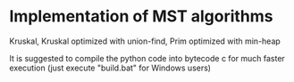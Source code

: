 # Implementation of MST algorithms
Kruskal, Kruskal optimized with union-find, Prim optimized with min-heap

It is suggested to compile the python code into bytecode c for much faster execution (just execute "build.bat" for Windows users)
